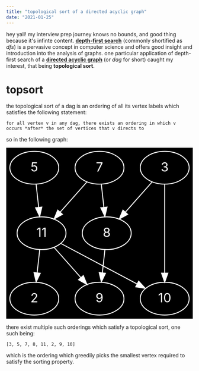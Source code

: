 ```yaml
---
title: "topological sort of a directed acyclic graph"
date: "2021-01-25"
---
```


hey yall! my interview prep journey knows no bounds, and good thing because it's infinte content. [**depth-first search**](https://en.wikipedia.org/wiki/Depth-first_search) (commonly shortified as *dfs*) is a pervasive concept in computer science and offers good insight and introduction into the analysis of graphs. one particular application of depth-first search of a [**directed acyclic graph**](https://en.wikipedia.org/wiki/Directed_acyclic_graph) (or *dag* for short) caught my interest, that being **topological sort**.

# topsort

the topological sort of a dag is an ordering of all its vertex labels which satisfies the following statement:

`for all vertex v in any dag, there exists an ordering in which v occurs *after* the set of vertices that v directs to`

so in the following graph:

<svg xmlns="http://www.w3.org/2000/svg" xmlns:xlink="http://www.w3.org/1999/xlink" width="100%" height="100%" viewBox="0.00 0.00 206.00 188.00"><g id="graph0" class="graph" transform="scale(1 1) rotate(0) translate(4 184)"><title>G</title>
<polygon fill="#000000" stroke="transparent" points="-4,4 -4,-184 202,-184 202,4 -4,4"/>
<g id="node1" class="node"><ellipse fill="none" stroke="#FFFFFF" cx="171" cy="-162" rx="27" ry="18"/><text text-anchor="middle" x="171" y="-157.8" font-size="14.00" fill="#FFFFFF">3</text></g>
<g id="node2" class="node"><ellipse fill="none" stroke="#FFFFFF" cx="107" cy="-90" rx="27" ry="18"/><text text-anchor="middle" x="107" y="-85.8" font-size="14.00" fill="#FFFFFF">8</text></g>
<g id="edge1" class="edge"><path fill="none" stroke="#FFFFFF" d="M157.113,-146.3771C148.4747,-136.659 137.2107,-123.987 127.5503,-113.1191"/><polygon fill="#FFFFFF" stroke="#FFFFFF" points="130.1196,-110.7413 120.8599,-105.5924 124.8877,-115.3918 130.1196,-110.7413"/></g>
<g id="node3" class="node"><ellipse fill="none" stroke="#FFFFFF" cx="171" cy="-18" rx="27" ry="18"/><text text-anchor="middle" x="171" y="-13.8" font-size="14.00" fill="#FFFFFF">10</text></g>
<g id="edge2" class="edge"><path fill="none" stroke="#FFFFFF" d="M171,-143.7623C171,-119.201 171,-75.2474 171,-46.3541"/><polygon fill="#FFFFFF" stroke="#FFFFFF" points="174.5001,-46.0896 171,-36.0896 167.5001,-46.0897 174.5001,-46.0896"/></g>
<g id="node7" class="node"><ellipse fill="none" stroke="#FFFFFF" cx="99" cy="-18" rx="27" ry="18"/><text text-anchor="middle" x="99" y="-13.8" font-size="14.00" fill="#FFFFFF">9</text></g>
<g id="edge6" class="edge"><path fill="none" stroke="#FFFFFF" d="M104.9813,-71.8314C104.1257,-64.131 103.1083,-54.9743 102.1574,-46.4166"/><polygon fill="#FFFFFF" stroke="#FFFFFF" points="105.6289,-45.9656 101.0459,-36.4133 98.6717,-46.7386 105.6289,-45.9656"/></g>
<g id="node4" class="node"><ellipse fill="none" stroke="#FFFFFF" cx="27" cy="-162" rx="27" ry="18"/><text text-anchor="middle" x="27" y="-157.8" font-size="14.00" fill="#FFFFFF">5</text></g>
<g id="node5" class="node"><ellipse fill="none" stroke="#FFFFFF" cx="35" cy="-90" rx="27" ry="18"/><text text-anchor="middle" x="35" y="-85.8" font-size="14.00" fill="#FFFFFF">11</text></g>
<g id="edge3" class="edge"><path fill="none" stroke="#FFFFFF" d="M29.0187,-143.8314C29.8743,-136.131 30.8917,-126.9743 31.8426,-118.4166"/><polygon fill="#FFFFFF" stroke="#FFFFFF" points="35.3283,-118.7386 32.9541,-108.4133 28.3711,-117.9656 35.3283,-118.7386"/></g>
<g id="edge9" class="edge"><path fill="none" stroke="#FFFFFF" d="M56.25,-78.75C78.8722,-66.7735 114.8739,-47.7138 140.516,-34.1386"/><polygon fill="#FFFFFF" stroke="#FFFFFF" points="142.2501,-37.1808 149.4504,-29.4086 138.9749,-30.9943 142.2501,-37.1808"/></g>
<g id="edge8" class="edge"><path fill="none" stroke="#FFFFFF" d="M48.887,-74.3771C57.5253,-64.659 68.7893,-51.987 78.4497,-41.1191"/><polygon fill="#FFFFFF" stroke="#FFFFFF" points="81.1123,-43.3918 85.1401,-33.5924 75.8804,-38.7413 81.1123,-43.3918"/></g>
<g id="node8" class="node"><ellipse fill="none" stroke="#FFFFFF" cx="27" cy="-18" rx="27" ry="18"/><text text-anchor="middle" x="27" y="-13.8" font-size="14.00" fill="#FFFFFF">2</text></g>
<g id="edge7" class="edge"><path fill="none" stroke="#FFFFFF" d="M32.9813,-71.8314C32.1257,-64.131 31.1083,-54.9743 30.1574,-46.4166"/><polygon fill="#FFFFFF" stroke="#FFFFFF" points="33.6289,-45.9656 29.0459,-36.4133 26.6717,-46.7386 33.6289,-45.9656"/></g>
<g id="node6" class="node"><ellipse fill="none" stroke="#FFFFFF" cx="99" cy="-162" rx="27" ry="18"/><text text-anchor="middle" x="99" y="-157.8" font-size="14.00" fill="#FFFFFF">7</text></g>
<g id="edge4" class="edge"><path fill="none" stroke="#FFFFFF" d="M101.0187,-143.8314C101.8743,-136.131 102.8917,-126.9743 103.8426,-118.4166"/><polygon fill="#FFFFFF" stroke="#FFFFFF" points="107.3283,-118.7386 104.9541,-108.4133 100.3711,-117.9656 107.3283,-118.7386"/></g>
<g id="edge5" class="edge"><path fill="none" stroke="#FFFFFF" d="M85.113,-146.3771C76.4747,-136.659 65.2107,-123.987 55.5503,-113.1191"/><polygon fill="#FFFFFF" stroke="#FFFFFF" points="58.1196,-110.7413 48.8599,-105.5924 52.8877,-115.3918 58.1196,-110.7413"/></g>

there exist multiple such orderings which satisfy a topological sort, one such being:

`[3, 5, 7, 8, 11, 2, 9, 10]`

which is the ordering which greedily picks the smallest vertex required to satisfy the sorting property.

